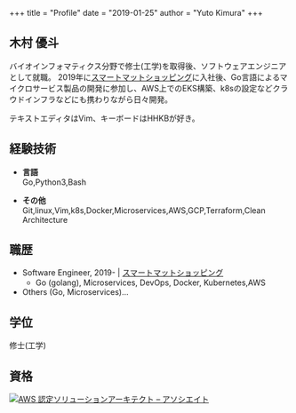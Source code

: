+++
title = "Profile"
date = "2019-01-25"
author = "Yuto Kimura"
+++

## 木村 優斗

バイオインフォマティクス分野で修士(工学)を取得後、ソフトウェアエンジニアとして就職。
2019年に[スマートマットショッピング](https://smartshopping.co.jp/AboutUs)に入社後、Go言語によるマイクロサービス製品の開発に参加し、AWS上でのEKS構築、k8sの設定などクラウドインフラなどにも携わりながら日々開発。

テキストエディタはVim、キーボードはHHKBが好き。


## 経験技術

* **言語**<br>
Go,Python3,Bash

* **その他**<br>
Git,linux,Vim,k8s,Docker,Microservices,AWS,GCP,Terraform,Clean Architecture


## 職歴

* Software Engineer, 2019- &#124; [スマートマットショッピング](https://smartshopping.co.jp/AboutUs)
  * Go (golang), Microservices, DevOps, Docker, Kubernetes,AWS
* Others (Go, Microservices)...

## 学位

修士(工学)

## 資格

[![AWS 認定ソリューションアーキテクト – アソシエイト](https://www.certmetrics.com/amazon/Telerik.Web.UI.WebResource.axd?imgid=a0aaf52142b34bfc80c07bd46511469d&type=rbi)](https://www.certmetrics.com/amazon/public/badge.aspx?i=1&t=c&d=2019-10-26&ci=AWS01092887)
